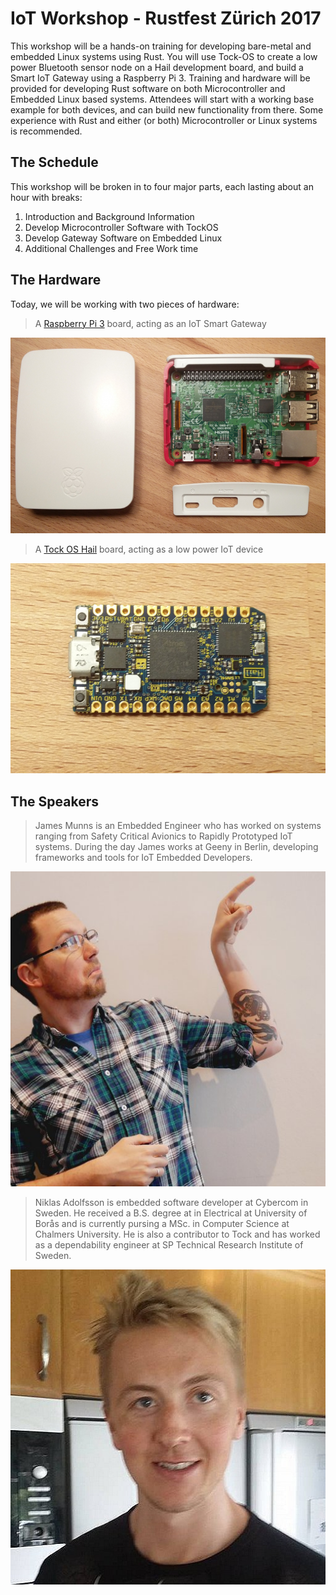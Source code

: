 # IoT Workshop - Rustfest Zürich 2017

This workshop will be a hands-on training for developing bare-metal and embedded Linux systems using Rust. You will use Tock-OS to create a low power Bluetooth sensor node on a Hail development board, and build a Smart IoT Gateway using a Raspberry Pi 3. Training and hardware will be provided for developing Rust software on both Microcontroller and Embedded Linux based systems. Attendees will start with a working base example for both devices, and can build new functionality from there. Some experience with Rust and either (or both) Microcontroller or Linux systems is recommended.

## The Schedule

This workshop will be broken in to four major parts, each lasting about an hour with breaks:

1. Introduction and Background Information
2. Develop Microcontroller Software with TockOS
3. Develop Gateway Software on Embedded Linux
4. Additional Challenges and Free Work time

## The Hardware

Today, we will be working with two pieces of hardware:

> A [Raspberry Pi 3] board, acting as an IoT Smart Gateway

[Raspberry Pi 3]: https://www.raspberrypi.org/products/raspberry-pi-3-model-b/

<p align="center">
<img title="Raspberry Pi 3 with case" src="assets/raspberry_pi_3.jpg">
</p>

> A [Tock OS Hail] board, acting as a low power IoT device

[Tock OS Hail]: https://www.tockos.org/blog/2017/introducing-hail/

<p align="center">
<img title="TockOS Hail Board" src="assets/hail_board.jpg">
</p>

## The Speakers

> James Munns is an Embedded Engineer who has worked on systems ranging from Safety Critical Avionics to Rapidly Prototyped IoT systems. During the day James works at Geeny in Berlin, developing frameworks and tools for IoT Embedded Developers.

<p align="center">
<img title="James Munns" src="assets/james.jpg">
</p>

> Niklas Adolfsson is embedded software developer at Cybercom in Sweden. He received a B.S. degree at in Electrical at University of Borås and is currently pursing a MSc. in Computer Science at Chalmers University. He is also a contributor to Tock and has worked as a dependability engineer at SP Technical Research Institute of Sweden.

<p align="center">
<img title="Niklas Adolfsson" src="assets/niklas.jpg">
</p>
